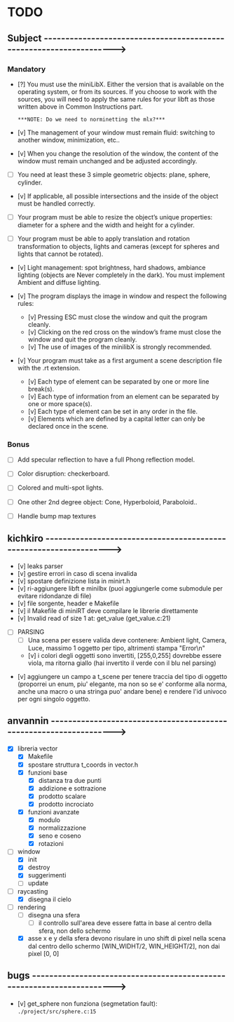 # TODO

## Subject ------------------------------------------------------------------->

### Mandatory

- [?] You must use the miniLibX. Either the version that is available on the 
	  operating system, or from its sources. If you choose to work with the 
	  sources, you will need to apply the same rules for your libft as those 
	  written above in Common Instructions part.

	  ***NOTE: Do we need to norminetting the mlx?***

- [v] The management of your window must remain fluid: switching to another 
	  window, minimization, etc..

- [v] When you change the resolution of the window, the content of the window 
	  must remain unchanged and be adjusted accordingly.

- [ ] You need at least these 3 simple geometric objects: plane, sphere, 
	  cylinder.

- [v] If applicable, all possible intersections and the inside of the object 
	  must be handled correctly.

- [ ] Your program must be able to resize the object’s unique properties: 
	  diameter for a sphere and the width and height for a cylinder.

- [ ] Your program must be able to apply translation and rotation 
      transformation to objects, lights and cameras (except for spheres and 
	  lights that cannot be rotated).

- [v] Light management: spot brightness, hard shadows, ambiance lighting 
	  (objects are Never completely in the dark). You must implement Ambient 
	  and diffuse lighting.

- [v] The program displays the image in window and respect the following rules:
	- [v] Pressing ESC must close the window and quit the program cleanly.
	- [v] Clicking on the red cross on the window’s frame must close the window
		  and quit the program cleanly.
	- [v] The use of images of the minilibX is strongly recommended.
- [v] Your program must take as a first argument a scene description file with 
	  the .rt extension.
	- [v] Each type of element can be separated by one or more line break(s).
	- [v] Each type of information from an element can be separated by one or 
		  more space(s).
	- [v] Each type of element can be set in any order in the file.
	- [v] Elements which are defined by a capital letter can only be declared 
		  once in the scene.

### Bonus

- [ ] Add specular reflection to have a full Phong reflection model.

- [ ] Color disruption: checkerboard.

- [ ] Colored and multi-spot lights.

- [ ] One other 2nd degree object: Cone, Hyperboloid, Paraboloid..

- [ ] Handle bump map textures


## kichkiro ------------------------------------------------------------------>

- [v] leaks parser
- [v] gestire errori in caso di scena invalida
- [v] spostare definizione lista in minirt.h
- [v] ri-aggiungere libft e minilbx (puoi aggiungerle come submodule per 
		evitare ridondanze di file)
- [v] file sorgente, header e Makefile
- [v] il Makefile di miniRT deve compilare le librerie direttamente
- [v] Invalid read of size 1 at: get_value (get_value.c:21)

- [ ] PARSING
	- [ ] Una scena per essere valida deve contenere: Ambient light, Camera, 
		  Luce, massimo 1 oggetto per tipo, altrimenti stampa "Error\n"
	- [v] i colori degli oggetti sono invertiti, [255,0,255] dovrebbe essere 
		  viola, ma ritorna giallo (hai invertito il verde con il blu nel 
		  parsing)

- [v] aggiungere un campo a t_scene per tenere traccia del tipo di oggetto 
	  (proporrei un enum, piu' elegante, ma non so se e' conforme alla norma,
	  anche una macro o una stringa puo' andare bene) e rendere l'id univoco 
	  per ogni singolo oggetto.

## anvannin ------------------------------------------------------------------>

- [x] libreria vector
	- [x] Makefile
	- [x] spostare struttura t_coords in vector.h
	- [x] funzioni base
		- [x] distanza tra due punti
		- [x] addizione e sottrazione
		- [x] prodotto scalare
		- [x] prodotto incrociato
	- [x] funzioni avanzate
		- [x] modulo
		- [x] normalizzazione
		- [x] seno e coseno
		- [x] rotazioni

- [ ] window
	- [x] init
	- [x] destroy
	- [x] suggerimenti
	- [ ] update

- [ ] raycasting
	- [x] disegna il cielo

- [ ] rendering
	- [ ] disegna una sfera
		- [ ] il controllo sull'area deve essere fatta in base al centro della 
			  sfera, non dello schermo
	- [X] asse x e y della sfera devono risulare in uno shift di pixel nella 
		  scena dal centro dello schermo [WIN_WIDHT/2, WIN_HEIGHT/2], non dai 
		  pixel [0, 0]

## bugs ---------------------------------------------------------------------->

- [v] get_sphere non funziona (segmetation fault): `./project/src/sphere.c:15`
